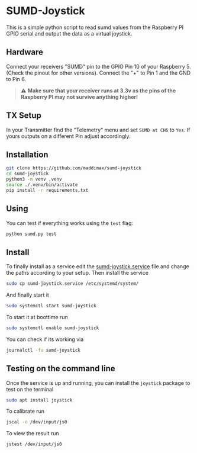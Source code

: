 # SUMD-Joystick

This is a simple python script to read sumd values from the Raspberry PI GPIO serial
and output the data as a virtual joystick.

## Hardware

Connect your receivers "SUMD" pin to the GPIO Pin 10 of your Raspberry 5.
(Check the pinout for other versions). Connect the "+" to Pin 1 and the GND
to Pin 6. 

> :warning: **Make sure that your receiver runs at 3.3v as the pins of the Raspberry PI may not survive anything higher!**

## TX Setup

In your Transmitter find the "Telemetry" menu and set `SUMD at CH6` to `Yes`. If yours outputs on a different Pin adjust accordingly.

## Installation

```bash
git clone https://github.com/maddimax/sumd-joystick
cd sumd-joystick
python3 -m venv .venv
source ./.venv/bin/activate
pip install -r requirements.txt
```

## Using

You can test if everything works using the `test` flag:

```bash 
python sumd.py test
```

## Install

To finally install as a service edit the [sumd-joystick.service](sumd-joystick.service) file and change the paths according
to your setup. Then install the service 

```bash 
sudo cp sumd-joystick.service /etc/systemd/system/
```

And finally start it 

```bash 
sudo systemctl start sumd-joystick
```

To start it at boottime run 

```bash
sudo systemctl enable sumd-joystick
```

You can check if its working via 

```bash
journalctl -fu sumd-joystick
```

## Testing on the command line

Once the service is up and running, you can install the `joystick` package to test on the terminal

```bash
sudo apt install joystick
```

To calibrate run

```bash
jscal -c /dev/input/js0
```

To view the result run

```bash
jstest /dev/input/js0
```